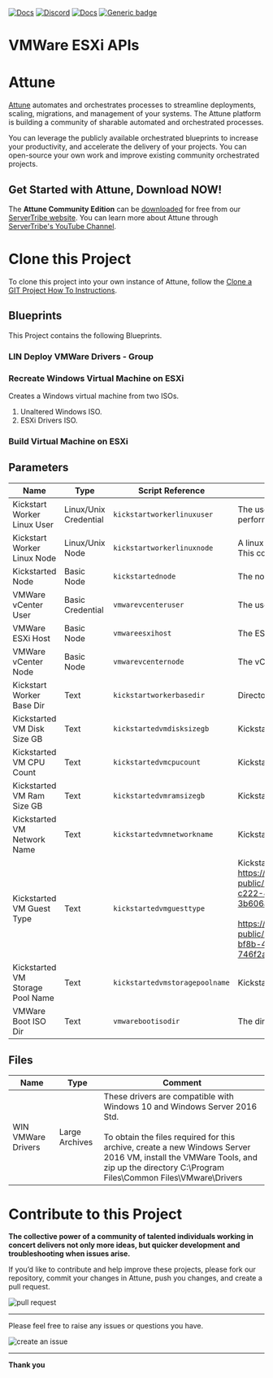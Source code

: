 



[![Docs](https://img.shields.io/badge/docs-latest-brightgreen.svg)](http://doc.servertribe.com)
[![Discord](https://img.shields.io/discord/844971127703994369)](http://discord.servertribe.com)
[![Docs](https://img.shields.io/badge/videos-watch-brightgreen.svg)](https://www.youtube.com/@servertribe)
[![Generic badge](https://img.shields.io/badge/download-latest-brightgreen.svg)](https://www.servertribe.com/community-edition/)

# VMWare ESXi APIs






# Attune

[Attune](https://www.servertribe.com/)
automates and orchestrates processes to streamline deployments, scaling,
migrations, and management of your systems. The Attune platform is building a
community of sharable automated and orchestrated processes.

You can leverage the publicly available orchestrated blueprints to increase
your productivity, and accelerate the delivery of your projects. You can
open-source your own work and improve existing community orchestrated projects.

## Get Started with Attune, Download NOW!

The **Attune Community Edition** can be
[downloaded](https://www.servertribe.com/comunity-edition/)
for free from our
[ServerTribe website](https://www.servertribe.com/comunity-edition/).
You can learn more about Attune through
[ServerTribe's YouTube Channel](https://www.youtube.com/@servertribe).







# Clone this Project

To clone this project into your own instance of Attune, follow the
[Clone a GIT Project How To Instructions](https://servertribe-attune.readthedocs.io/en/latest/howto/design_workspace/clone_project.html).




## Blueprints

This Project contains the following Blueprints.



### LIN Deploy VMWare Drivers - Group


### Recreate Windows Virtual Machine on ESXi

Creates a Windows virtual machine from two ISOs.
1. Unaltered Windows ISO.
2. ESXi Drivers ISO.

### Build Virtual Machine on ESXi





## Parameters


| Name | Type | Script Reference | Comment |
| ---- | ---- | ---------------- | ------- |
| Kickstart Worker Linux User | Linux/Unix Credential | `kickstartworkerlinuxuser` | The user on a linux device used to connect to another device or perform tasks. This could be the device that Attune is running on. |
| Kickstart Worker Linux Node | Linux/Unix Node | `kickstartworkerlinuxnode` | A linux device used to connect to another device or perform tasks. This could be the device that Attune is running on. |
| Kickstarted Node | Basic Node | `kickstartednode` | The node being kickstarted. |
| VMWare vCenter User | Basic Credential | `vmwarevcenteruser` | The user to connect to vCenter. |
| VMWare ESXi Host | Basic Node | `vmwareesxihost` | The ESXi Host details. |
| VMWare vCenter Node | Basic Node | `vmwarevcenternode` | The vCenter Node details. |
| Kickstart Worker Base Dir | Text | `kickstartworkerbasedir` | Directory for storing kickstart files, eg: "~/kickstart". |
| Kickstarted VM Disk Size GB | Text | `kickstartedvmdisksizegb` | Kickstarted VM Disk Size GB. |
| Kickstarted VM CPU Count | Text | `kickstartedvmcpucount` | Kickstarted VM CPU Count. |
| Kickstarted VM Ram Size GB | Text | `kickstartedvmramsizegb` | Kickstarted VM Ram Size GB. |
| Kickstarted VM Network Name | Text | `kickstartedvmnetworkname` | Kickstarted vSphere VM Network Name. |
| Kickstarted VM Guest Type | Text | `kickstartedvmguesttype` | Kickstarted VM vSphere Guest Type.<br>https://vdc-download.vmware.com/vmwb-repository/dcr-public/8946c1b6-2861-4c12-a45f-f14ae0d3b1b9/a5b8094c-c222-4307-9399-3b606a04af55/vim.vm.GuestOsDescriptor.GuestOsIdentifier.html<br><br>https://vdc-download.vmware.com/vmwb-repository/dcr-public/da47f910-60ac-438b-8b9b-6122f4d14524/16b7274a-bf8b-4b4c-a05e-746f2aa93c8c/doc/vim.vm.GuestOsDescriptor.GuestOsIdentifier.html |
| Kickstarted VM Storage Pool Name | Text | `kickstartedvmstoragepoolname` | Kickstarted VM vSphere Storage Pool Name. |
| VMWare Boot ISO Dir | Text | `vmwarebootisodir` | The directory of where the kickstart ISOs are copied to on vSPhere. |




## Files

| Name | Type | Comment |
| ---- | ---- | ------- |
| WIN VMWare Drivers | Large Archives | These drivers are compatible with Windows 10 and Windows Server 2016 Std.<br><br>To obtain the files required for this archive, create a new Windows Server 2016 VM, install the VMWare Tools, and zip up the directory C:\Program Files\Common Files\VMware\Drivers |






# Contribute to this Project

**The collective power of a community of talented individuals working in
concert delivers not only more ideas, but quicker development and
troubleshooting when issues arise.**

If you’d like to contribute and help improve these projects, please fork our
repository, commit your changes in Attune, push you changes, and create a
pull request.

<img src="https://www.servertribe.com/wp-content/uploads/2023/02/Attune-pull-request-01.png" alt="pull request"/>

---

Please feel free to raise any issues or questions you have.

<img src="https://www.servertribe.com/wp-content/uploads/2023/02/Attune-get-help-02.png" alt="create an issue"/>


---

**Thank you**
